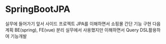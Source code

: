 # SpringBootJPA

실무에 들어가기 앞서 사이드 프로젝트 JPA를 이해하면서 쇼핑몰 간단 기능 구현
다음 계획 BE(spring), FE(vue) 분리
실무에서 사용했지만 이해하면서 Query DSL활용하여 기능개발
